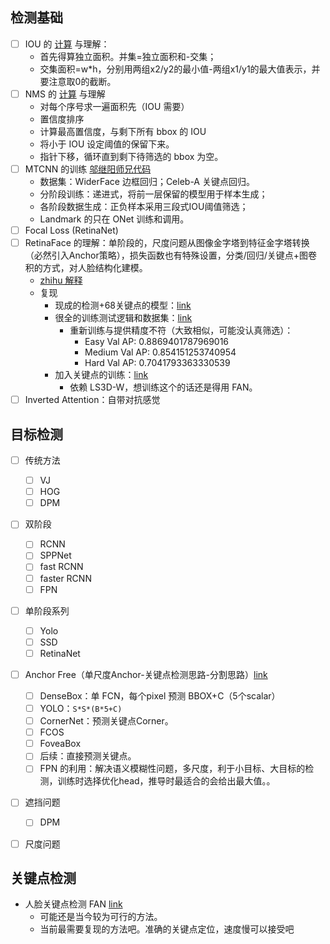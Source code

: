 ## 检测基础
- [ ] IOU 的 [计算](https://github.com/faciallab/FaceDetector/blob/master/mtcnn/utils/nms/py_cpu_nms.py) 与理解：
    - 首先得算独立面积。并集=独立面积和-交集；
    - 交集面积=w*h，分别用两组x2/y2的最小值-两组x1/y1的最大值表示，并要注意取0的截断。
- [ ] NMS 的 [计算](https://github.com/faciallab/FaceDetector/blob/master/mtcnn/utils/nms/py_cpu_nms.py) 与理解
    -  对每个序号求一遍面积先（IOU 需要）
    -  置信度排序
    -  计算最高置信度，与剩下所有 bbox 的 IOU
    -  将小于 IOU 设定阈值的保留下来。
    -  指针下移，循环直到剩下待筛选的 bbox 为空。
- [ ] MTCNN 的训练 [邬继阳师兄代码](https://github.com/wujiyang/MTCNN_TRAIN)
    - 数据集：WiderFace 边框回归；Celeb-A 关键点回归。 
    - 分阶段训练：递进式，将前一层保留的模型用于样本生成；
    - 各阶段数据生成：正负样本采用三段式IOU阈值筛选；
    - Landmark 的只在 ONet 训练和调用。
- [ ] Focal Loss (RetinaNet)
- [ ] RetinaFace 的理解：单阶段的，尺度问题从图像金字塔到特征金字塔转换（必然引入Anchor策略），损失函数也有特殊设置，分类/回归/关键点+图卷积的方式，对人脸结构化建模。
    - [zhihu 解释](https://zhuanlan.zhihu.com/p/103005911)
    - 复现
      - 现成的检测+68关键点的模型：[link](https://github.com/ElvishElvis/68-Retinaface-Pytorch-version)
      - 很全的训练测试逻辑和数据集：[link](https://github.com/jerry4h/Pytorch_Retinaface)
        - 重新训练与提供精度不符（大致相似，可能没认真筛选）：
          - Easy   Val AP: 0.8869401787969016
          - Medium Val AP: 0.854151253740954
          - Hard   Val AP: 0.7041793363330539
      - 加入关键点的训练：[link](https://github.com/ElvishElvis/68-Retinaface-Pytorch-version)
        - 依赖 LS3D-W，想训练这个的话还是得用 FAN。
- [ ] Inverted Attention：自带对抗感觉

## 目标检测
- [ ] 传统方法
  - [ ] VJ
  - [ ] HOG
  - [ ] DPM 
- [ ] 双阶段
  - [ ] RCNN
  - [ ] SPPNet
  - [ ] fast RCNN
  - [ ] faster RCNN
  - [ ] FPN
- [ ] 单阶段系列
  - [ ] Yolo
  - [ ] SSD
  - [ ] RetinaNet
- [ ] Anchor Free（单尺度Anchor-关键点检测思路-分割思路）[link](https://zhuanlan.zhihu.com/p/62103812)
  - [ ] DenseBox：单 FCN，每个pixel 预测 BBOX+C（5个scalar）
  - [ ] YOLO：`S*S*(B*5+C)`
  - [ ] CornerNet：预测关键点Corner。
  - [ ] FCOS
  - [ ] FoveaBox
  - [ ] 后续：直接预测关键点。
  - [ ] FPN 的利用：解决语义模糊性问题，多尺度，利于小目标、大目标的检测，训练时选择优化head，推导时最适合的会给出最大值。。
- [ ] 遮挡问题
  - [ ] DPM 
- [ ] 尺度问题


## 关键点检测

- 人脸关键点检测 FAN [link](https://www.adrianbulat.com/face-alignment)
  - 可能还是当今较为可行的方法。
  - 当前最需要复现的方法吧。准确的关键点定位，速度慢可以接受吧